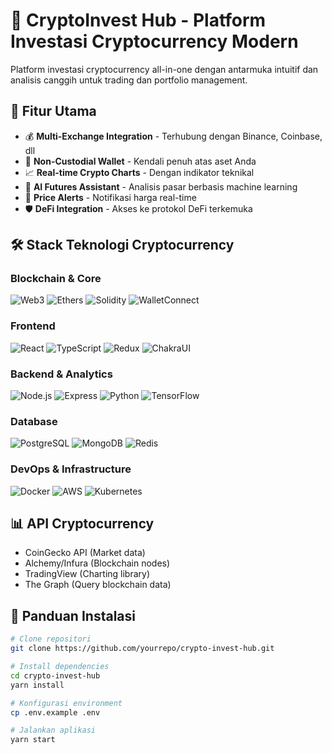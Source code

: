 # 🚀 CryptoInvest Hub - Platform Investasi Cryptocurrency Modern

Platform investasi cryptocurrency all-in-one dengan antarmuka intuitif dan analisis canggih untuk trading dan portfolio management.

## 🌟 Fitur Utama

- 💰 **Multi-Exchange Integration** - Terhubung dengan Binance, Coinbase, dll
- 🔐 **Non-Custodial Wallet** - Kendali penuh atas aset Anda
- 📈 **Real-time Crypto Charts** - Dengan indikator teknikal
- 🤖 **AI Futures Assistant** - Analisis pasar berbasis machine learning
- 🔔 **Price Alerts** - Notifikasi harga real-time
- 🛡️ **DeFi Integration** - Akses ke protokol DeFi terkemuka

## 🛠 Stack Teknologi Cryptocurrency

### Blockchain & Core
![Web3](https://img.shields.io/badge/Web3.js-F16822?style=for-the-badge&logo=web3.js&logoColor=white)
![Ethers](https://img.shields.io/badge/Ethers.js-3C3C3D?style=for-the-badge&logo=ethereum&logoColor=white)
![Solidity](https://img.shields.io/badge/Solidity-363636?style=for-the-badge&logo=solidity&logoColor=white)
![WalletConnect](https://img.shields.io/badge/WalletConnect-3B99FC?style=for-the-badge&logo=walletconnect&logoColor=white)

### Frontend
![React](https://img.shields.io/badge/React-20232A?style=for-the-badge&logo=react&logoColor=61DAFB)
![TypeScript](https://img.shields.io/badge/TypeScript-007ACC?style=for-the-badge&logo=typescript&logoColor=white)
![Redux](https://img.shields.io/badge/Redux-593D88?style=for-the-badge&logo=redux&logoColor=white)
![ChakraUI](https://img.shields.io/badge/Chakra_UI-319795?style=for-the-badge&logo=chakra-ui&logoColor=white)

### Backend & Analytics
![Node.js](https://img.shields.io/badge/Node.js-339933?style=for-the-badge&logo=nodedotjs&logoColor=white)
![Express](https://img.shields.io/badge/Express.js-000000?style=for-the-badge&logo=express&logoColor=white)
![Python](https://img.shields.io/badge/Python-3776AB?style=for-the-badge&logo=python&logoColor=white)
![TensorFlow](https://img.shields.io/badge/TensorFlow-FF6F00?style=for-the-badge&logo=tensorflow&logoColor=white)

### Database
![PostgreSQL](https://img.shields.io/badge/PostgreSQL-316192?style=for-the-badge&logo=postgresql&logoColor=white)
![MongoDB](https://img.shields.io/badge/MongoDB-47A248?style=for-the-badge&logo=mongodb&logoColor=white)
![Redis](https://img.shields.io/badge/Redis-DC382D?style=for-the-badge&logo=redis&logoColor=white)

### DevOps & Infrastructure
![Docker](https://img.shields.io/badge/Docker-2CA5E0?style=for-the-badge&logo=docker&logoColor=white)
![AWS](https://img.shields.io/badge/AWS-%23FF9900.svg?style=for-the-badge&logo=amazon-aws&logoColor=white)
![Kubernetes](https://img.shields.io/badge/Kubernetes-326CE5?style=for-the-badge&logo=kubernetes&logoColor=white)

## 📊 API Cryptocurrency
- CoinGecko API (Market data)
- Alchemy/Infura (Blockchain nodes)
- TradingView (Charting library)
- The Graph (Query blockchain data)

## 🚀 Panduan Instalasi

```bash
# Clone repositori
git clone https://github.com/yourrepo/crypto-invest-hub.git

# Install dependencies
cd crypto-invest-hub
yarn install

# Konfigurasi environment
cp .env.example .env

# Jalankan aplikasi
yarn start
